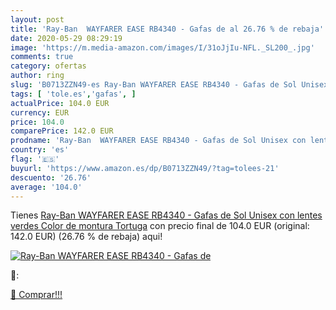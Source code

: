```yaml
---
layout: post
title: 'Ray-Ban  WAYFARER EASE RB4340 - Gafas de al 26.76 % de rebaja'
date: 2020-05-29 08:29:19
image: 'https://m.media-amazon.com/images/I/31oJjIu-NFL._SL200_.jpg'
comments: true
category: ofertas
author: ring
slug: 'B0713ZZN49-es Ray-Ban WAYFARER EASE RB4340 - Gafas de Sol Unisex con...'
tags: [ 'tole.es','gafas', ]
actualPrice: 104.0 EUR
currency: EUR
price: 104.0
comparePrice: 142.0 EUR
prodname: 'Ray-Ban  WAYFARER EASE RB4340 - Gafas de Sol Unisex con lentes verdes  Color de montura Tortuga'
country: 'es'
flag: '🇪🇸'
buyurl: 'https://www.amazon.es/dp/B0713ZZN49/?tag=tolees-21'
descuento: '26.76'
average: '104.0'
---
```


Tienes [Ray-Ban  WAYFARER EASE RB4340 - Gafas de Sol Unisex con lentes verdes  Color de montura Tortuga](https://www.amazon.es/dp/B0713ZZN49/?tag=tolees-21) con precio final de  104.0 EUR (original: 142.0 EUR) (26.76 %  de rebaja) aqui!

[![Ray-Ban  WAYFARER EASE RB4340 - Gafas de](https://m.media-amazon.com/images/I/31oJjIu-NFL._SL200_.jpg)](https://www.amazon.es/dp/B0713ZZN49/?tag=tolees-21)

🔎:


[🛒 Comprar!!!](https://www.amazon.es/dp/B0713ZZN49/?tag=tolees-21)
